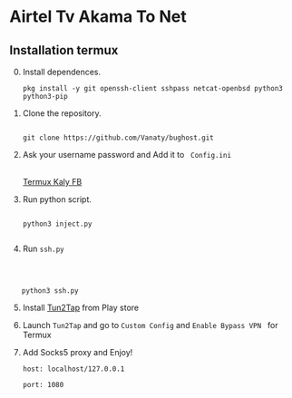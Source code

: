 # Airtel Tv Akama To Net
## Installation termux
0. Install dependences.<br>
   ```console
   pkg install -y git openssh-client sshpass netcat-openbsd python3 python3-pip

   ```
2. Clone the repository.<br>

   ```console

   git clone https://github.com/Vanaty/bughost.git

   ```

2. Ask your username password and Add it to <code> Config.ini </code><br>


    <a href="https://www.facebook.com/profile.php?id=100076277132424">Termux Kaly FB</a>


3. Run python script. 

   ```console

   python3 inject.py


    ```

4. Run <code>ssh.py</code>

<br>

```console

   python3 ssh.py

```

5. Install <a href="https://play.google.com/store/apps/details?id=com.newtoolsworks.tun2tap">Tun2Tap</a> from Play store<br>



6. Launch <code>Tun2Tap</code> and go to <code>Custom Config</code> and <code>Enable Bypass VPN </code> for Termux 







6. Add Socks5 proxy and Enjoy!<br>

   <code>host: localhost/127.0.0.1 </code><br>

   <code>port: 1080 </code>

<br>
